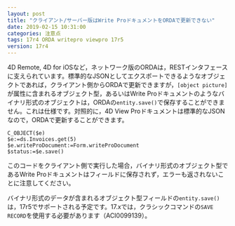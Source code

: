 ```yaml
---
layout: post
title: "クライアント/サーバー版はWrite ProドキュメントをORDAで更新できない"
date: 2019-02-15 10:31:00
categories: 注意点 
tags: 17r4 ORDA writepro viewpro 17r5
version: 17r4
---
```


4D Remote, 4D for iOSなど，ネットワーク版のORDAは，RESTインタフェースに支えられています。標準的なJSONとしてエクスポートできるようなオブジェクトであれば，クライアント側からORDAで更新できますが，``[object picture]``が属性に含まれるオブジェクト型，あるいはWrite Proドキュメントのようなバイナリ形式のオブジェクトは，ORDAの``entity.save()``で保存することができません。これは仕様です。対照的に，4D View Proドキュメントは標準的なJSONなので，ORDAで更新することができます。

```
C_OBJECT($e)
$e:=ds.Invoices.get(5)
$e.writeProDocument:=Form.writeProDocument
$status:=$e.save()
```

このコードをクライアント側で実行した場合，バイナリ形式のオブジェクト型であるWrite Proドキュメントはフィールドに保存されず，エラーも返されないことに注意してください。

バイナリ形式のデータが含まれるオブジェクト型フィールドの``entity.save()``は，17r5でサポートされる予定です。17.xでは，クラシックコマンドの``SAVE RECORD``を使用する必要があります（ACI0099139）。
